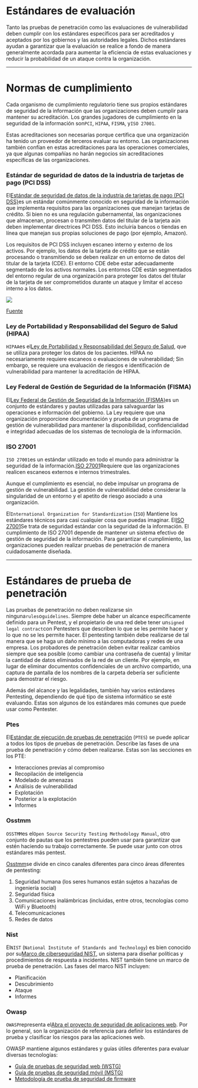 # Estándares de evaluación

Tanto las pruebas de penetración como las evaluaciones de vulnerabilidad deben cumplir con los estándares específicos para ser acreditados y aceptados por los gobiernos y las autoridades legales. Dichos estándares ayudan a garantizar que la evaluación se realice a fondo de manera generalmente acordada para aumentar la eficiencia de estas evaluaciones y reducir la probabilidad de un ataque contra la organización.

---

# **Normas de cumplimiento**

Cada organismo de cumplimiento regulatorio tiene sus propios estándares de seguridad de la información que las organizaciones deben cumplir para mantener su acreditación. Los grandes jugadores de cumplimiento en la seguridad de la información son`PCI`, `HIPAA`, `FISMA`, y`ISO 27001`.

Estas acreditaciones son necesarias porque certifica que una organización ha tenido un proveedor de terceros evaluar su entorno. Las organizaciones también confían en estas acreditaciones para las operaciones comerciales, ya que algunas compañías no harán negocios sin acreditaciones específicas de las organizaciones.

### **Estándar de seguridad de datos de la industria de tarjetas de pago (PCI DSS)**

El[Estándar de seguridad de datos de la industria de tarjetas de pago (PCI DSS)](https://www.pcisecuritystandards.org/pci_security/)es un estándar comúnmente conocido en seguridad de la información que implementa requisitos para las organizaciones que manejan tarjetas de crédito. Si bien no es una regulación gubernamental, las organizaciones que almacenan, procesan o transmiten datos del titular de la tarjeta aún deben implementar directrices PCI DSS. Esto incluiría bancos o tiendas en línea que manejan sus propias soluciones de pago (por ejemplo, Amazon).

Los requisitos de PCI DSS incluyen escaneo interno y externo de los activos. Por ejemplo, los datos de la tarjeta de crédito que se están procesando o transmitiendo se deben realizar en un entorno de datos del titular de la tarjeta (CDE). El entorno CDE debe estar adecuadamente segmentado de los activos normales. Los entornos CDE están segmentados del entorno regular de una organización para proteger los datos del titular de la tarjeta de ser comprometidos durante un ataque y limitar el acceso interno a los datos.

![](https://academy.hackthebox.com/storage/modules/108/graphics/PCI-DSS-Goals.png)

[Fuente](https://adktechs.com/wp-content/uploads/2019/06/PCI-DSS-Goals.png)

### **Ley de Portabilidad y Responsabilidad del Seguro de Salud (HIPAA)**

`HIPAA`es el[Ley de Portabilidad y Responsabilidad del Seguro de Salud](https://www.hhs.gov/programs/hipaa/index.html), que se utiliza para proteger los datos de los pacientes. HIPAA no necesariamente requiere escaneos o evaluaciones de vulnerabilidad; Sin embargo, se requiere una evaluación de riesgos e identificación de vulnerabilidad para mantener la acreditación de HIPAA.

### **Ley Federal de Gestión de Seguridad de la Información (FISMA)**

El[Ley Federal de Gestión de Seguridad de la Información (FISMA)](https://www.cisa.gov/federal-information-security-modernization-act)es un conjunto de estándares y pautas utilizadas para salvaguardar las operaciones e información del gobierno. La Ley requiere que una organización proporcione documentación y prueba de un programa de gestión de vulnerabilidad para mantener la disponibilidad, confidencialidad e integridad adecuadas de los sistemas de tecnología de la información.

### **ISO 27001**

`ISO 27001`es un estándar utilizado en todo el mundo para administrar la seguridad de la información.[ISO 27001](https://www.iso.org/isoiec-27001-information-security.html)Requiere que las organizaciones realicen escaneos externos e internos trimestrales.

Aunque el cumplimiento es esencial, no debe impulsar un programa de gestión de vulnerabilidad. La gestión de vulnerabilidad debe considerar la singularidad de un entorno y el apetito de riesgo asociado a una organización.

El`International Organization for Standardization` (`ISO`) Mantiene los estándares técnicos para casi cualquier cosa que puedas imaginar. El[ISO 27001](https://www.iso.org/isoiec-27001-information-security.html)Se trata de seguridad estándar con la seguridad de la información. El cumplimiento de ISO 27001 depende de mantener un sistema efectivo de gestión de seguridad de la información. Para garantizar el cumplimiento, las organizaciones pueden realizar pruebas de penetración de manera cuidadosamente diseñada.

---

# **Estándares de prueba de penetración**

Las pruebas de penetración no deben realizarse sin ninguna`rules`o`guidelines`. Siempre debe haber un alcance específicamente definido para un Pentest, y el propietario de una red debe tener un`signed legal contract`con Pentesters que describen lo que se les permite hacer y lo que no se les permite hacer. El pentesting también debe realizarse de tal manera que se haga un daño mínimo a las computadoras y redes de una empresa. Los probadores de penetración deben evitar realizar cambios siempre que sea posible (como cambiar una contraseña de cuenta) y limitar la cantidad de datos eliminados de la red de un cliente. Por ejemplo, en lugar de eliminar documentos confidenciales de un archivo compartido, una captura de pantalla de los nombres de la carpeta debería ser suficiente para demostrar el riesgo.

Además del alcance y las legalidades, también hay varios estándares Pentesting, dependiendo de qué tipo de sistema informático se esté evaluando. Estas son algunos de los estándares más comunes que puede usar como Pentester.

### **Ptes**

El[Estándar de ejecución de pruebas de penetración](http://www.pentest-standard.org/index.php/Main_Page) (`PTES`) se puede aplicar a todos los tipos de pruebas de penetración. Describe las fases de una prueba de penetración y cómo deben realizarse. Estas son las secciones en los PTE:

- Interacciones previas al compromiso
- Recopilación de inteligencia
- Modelado de amenazas
- Análisis de vulnerabilidad
- Explotación
- Posterior a la explotación
- Informes

### **Osstmm**

`OSSTMM`es el`Open Source Security Testing Methodology Manual`, otro conjunto de pautas que los pentestres pueden usar para garantizar que estén haciendo su trabajo correctamente. Se puede usar junto con otros estándares más pentest.

[Osstmm](https://www.isecom.org/OSSTMM.3.pdf)se divide en cinco canales diferentes para cinco áreas diferentes de pentesting:

1. Seguridad humana (los seres humanos están sujetos a hazañas de ingeniería social)
2. Seguridad física
3. Comunicaciones inalámbricas (incluidas, entre otros, tecnologías como WiFi y Bluetooth)
4. Telecomunicaciones
5. Redes de datos

### **Nist**

El`NIST` (`National Institute of Standards and Technology`) es bien conocido por su[Marco de ciberseguridad NIST](https://www.nist.gov/cyberframework), un sistema para diseñar políticas y procedimientos de respuesta a incidentes. NIST también tiene un marco de prueba de penetración. Las fases del marco NIST incluyen:

- Planificación
- Descubrimiento
- Ataque
- Informes

### **Owasp**

`OWASP`representa el[Abra el proyecto de seguridad de aplicaciones web](https://owasp.org/). Por lo general, son la organización de referencia para definir los estándares de prueba y clasificar los riesgos para las aplicaciones web.

OWASP mantiene algunos estándares y guías útiles diferentes para evaluar diversas tecnologías:

- [Guía de pruebas de seguridad web (WSTG)](https://owasp.org/www-project-web-security-testing-guide/)
- [Guía de pruebas de seguridad móvil (MSTG)](https://owasp.org/www-project-mobile-security-testing-guide/)
- [Metodología de prueba de seguridad de firmware](https://github.com/scriptingxss/owasp-fstm)